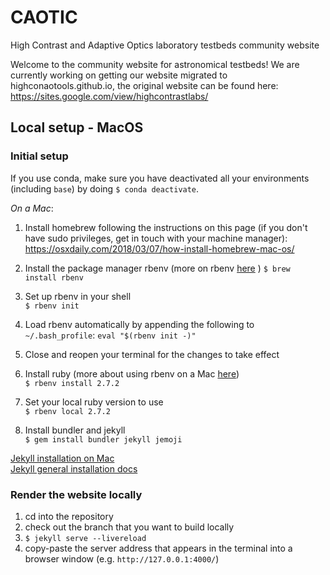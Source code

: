 # CAOTIC
High Contrast and Adaptive Optics laboratory testbeds community website

Welcome to the community website for astronomical testbeds! We are currently working on getting our 
website migrated to highconaotools.github.io, the original website can be found here:  
https://sites.google.com/view/highcontrastlabs/

## Local setup - MacOS

### Initial setup

If you use conda, make sure you have deactivated all your environments (including `base`) by doing `$ conda deactivate`.

*On a Mac*:
1. Install homebrew following the instructions on this page (if you don't have sudo privileges, get in touch with your machine manager):  
https://osxdaily.com/2018/03/07/how-install-homebrew-mac-os/

2. Install the package manager rbenv (more on rbenv [here](https://github.com/rbenv/rbenv) ) 
`$ brew install rbenv`

3. Set up rbenv in your shell  
`$ rbenv init`

4. Load rbenv automatically by appending the following to `~/.bash_profile`:
`eval "$(rbenv init -)"`

5. Close and reopen your terminal for the changes to take effect

6. Install ruby (more about using rbenv on a Mac [here](https://medium.com/@norton.seanm/a-guide-to-using-rbenv-mac-4ca211b1c713))  
`$ rbenv install 2.7.2`

7. Set your local ruby version to use  
`$ rbenv local 2.7.2`

8. Install bundler and jekyll  
`$ gem install bundler jekyll jemoji`

[Jekyll installation on Mac](https://jekyllrb.com/docs/installation/macos/)  
[Jekyll general installation docs](https://jekyllrb.com/docs/installation/)


### Render the website locally

1. cd into the repository
2. check out the branch that you want to build locally
3. `$ jekyll serve --livereload`
4. copy-paste the server address that appears in the terminal into a browser window (e.g. `http://127.0.0.1:4000/`)
